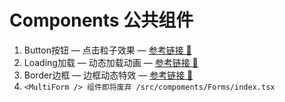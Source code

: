 # Components 公共组件

1. Button按钮 — 点击粒子效果 — [参考链接 🚀](https://codepen.io/xboxyan/pen/xxbYYmr)
2. Loading加载 — 动态加载动画 — [参考链接 🚀](https://codepen.io/xboxyan/pen/wvLjoyJ)
3. Border边框 — 边框动态特效 — [参考链接 🚀](https://codepen.io/xboxyan/pen/rNRKRwq)
4. `<MultiForm /> 组件即将废弃 /src/compoments/Forms/index.tsx`
